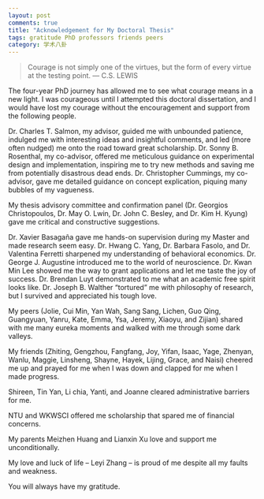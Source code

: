 ```yaml
---
layout: post
comments: true
title: "Acknowledgement for My Doctoral Thesis"
tags: gratitude PhD professors friends peers
category: 学术八卦
---
```


> Courage is not simply one of the virtues, but the form of every virtue at the testing point.      –– C.S. LEWIS


The four-year PhD journey has allowed me to see what courage means in a new light. I was courageous until I attempted this doctoral dissertation, and I would have lost my courage without the encouragement and support from the following people.

Dr. Charles T. Salmon, my advisor, guided me with unbounded patience, indulged me with interesting ideas and insightful comments, and led (more often nudged) me onto the road toward great scholarship. Dr. Sonny B. Rosenthal, my co-advisor, offered me meticulous guidance on experimental design and implementation, inspiring me to try new methods and saving me from potentially disastrous dead ends. Dr. Christopher Cummings, my co-advisor, gave me detailed guidance on concept explication, piquing many bubbles of my vagueness.

My thesis advisory committee and confirmation panel (Dr. Georgios Christopoulos, Dr. May O. Lwin, Dr. John C. Besley, and Dr. Kim H. Kyung) gave me critical and constructive suggestions.

Dr. Xavier Basagaña gave me hands-on supervision during my Master and made research seem easy. Dr. Hwang C. Yang, Dr. Barbara Fasolo, and Dr. Valentina Ferretti sharpened my understanding of behavioral economics. Dr. George J. Augustine introduced me to the world of neuroscience. Dr. Kwan Min Lee showed me the way to grant applications and let me taste the joy of success. Dr. Brendan Luyt demonstrated to me what an academic free spirit looks like. Dr. Joseph B. Walther “tortured” me with philosophy of research, but I survived and appreciated his tough love.

My peers (Jolie, Cui Min, Yan Wah, Sang Sang, Lichen, Guo Qing, Guangyuan, Yanru, Kate, Emma, Ysa, Jeremy, Xiaoyu, and Zijian) shared with me many eureka moments and walked with me through some dark valleys.

My friends (Zhiting, Gengzhou, Fangfang, Joy, Yifan, Isaac, Yage, Zhenyan, Wanlu, Maggie, Linsheng, Shayne, Hayek, Lijing, Grace, and Naisi) cheered me up and prayed for me when I was down and clapped for me when I made progress.

Shireen, Tin Yan, Li chia, Yanti, and Joanne cleared administrative barriers for me.

NTU and WKWSCI offered me scholarship that spared me of financial concerns.

My parents Meizhen Huang and Lianxin Xu love and support me unconditionally.

My love and luck of life – Leyi Zhang – is proud of me despite all my faults and weakness.

You will always have my gratitude.


